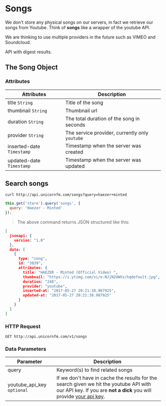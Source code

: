 # Songs

We don't store any physical songs on our servers, in fact we retrieve our songs from Youtube. Think of **songs** like a wrapper of the youtube API.

<aside class="notice">
  We are thinking to use multiple providers in the future such as VIMEO and Soundcloud.
</aside>

API with digest results.

## The Song Object

### Attributes

Attributes | Description
--------- | -----------
title <span class="type">```String```</span> | Title of the song
thumbnail <span class="type">```String```</span> | Thumbnail url
duration <span class="type">```String```</span> | The total duration of the song in seconds
provider <span class="type">```String```</span> | The service provider, currently only ```youtube```
inserted-date <span class="type">```Timestamp```</span> | Timestamp when the server was created
updated-date <span class="type">```Timestamp```</span> | Timestamp when the server was updated


## Search songs


```shell
curl http://api.unicornfm.com/songs?query=haezer+minted
```

```javascript
this.get('store').query('songs', {
  query: 'Haezer - Minted'
});
```

> The above command returns JSON structured like this:

```json
[
  jsonapi: {
    version: "1.0"
  },
  data: [
    {
      type: "song",
      id: "3839",
      attributes: {
        title: "HAEZER - Minted (Official Video) ",
        thumbnail: "https://i.ytimg.com/vi/e-NJjN2UWVs/hqdefault.jpg",
        duration: "246",
        provider: "youtube",
        inserted-at: "2017-05-27 20:21:38.987925",
        updated-at: "2017-05-27 20:21:38.987925"
      }
    }
  ]  
]
```

### HTTP Request

`GET http://api.unicornfm.com/v1/songs`

### Data Parameters

Parameter | Description
--------- | -----------
query | Keyword(s) to find related songs
youtube_api_key <span class="type">```optional```</span> | If we don't have in cache the results for the search given we hit the youtube API with our API key. If you are **not a dick** you will provide [your api key](https://developers.google.com/youtube/registering_an_application).
